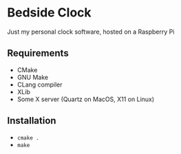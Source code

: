 # Bedside Clock

Just my personal clock software, hosted on a Raspberry Pi

## Requirements

- CMake
- GNU Make
- CLang compiler
- XLib
- Some X server (Quartz on MacOS, X11 on Linux)

## Installation

- `cmake .`
- `make`
